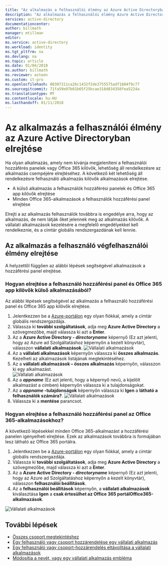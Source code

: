 ```yaml
---
title: "Az alkalmazás a felhasználói élmény az Azure Active Directoryban elrejtése |} Microsoft Docs"
description: "Az alkalmazás a felhasználói élmény Azure Active Directory hozzáférési panelek vagy Office 365 kilövők elrejtése módjáról."
services: active-directory
documentationcenter: 
author: billmath
manager: mtillman
editor: 
ms.service: active-directory
ms.workload: identity
ms.tgt_pltfrm: na
ms.devlang: na
ms.topic: article
ms.date: 01/04/2018
ms.author: billmath
ms.reviewer: asteen
ms.custom: it-pro
ms.openlocfilehash: 00307311ca2bc1432f2de3755575adf1804f9c77
ms.sourcegitcommit: 71fa59e97b01b65f25bcae318d834358fea5224a
ms.translationtype: MT
ms.contentlocale: hu-HU
ms.lasthandoff: 01/11/2018
---
```

# <a name="hide-an-application-from-users-experience-in-azure-active-directory"></a>Az alkalmazás a felhasználói élmény az Azure Active Directoryban elrejtése

Ha olyan alkalmazás, amely nem kívánja megjeleníteni a felhasználói hozzáférés panelek vagy Office 365 kilövők, lehetőség áll rendelkezésre az alkalmazás csempéjére elrejtéséhez.  A következő két lehetőség áll rendelkezésre felhasználó alkalmazás kilövők alkalmazások elrejtése.

- A külső alkalmazás a felhasználók hozzáférési panelek és Office 365 app kilövők elrejtése
- Minden Office 365-alkalmazások a felhasználók hozzáférési panel elrejtése

Elrejti a az alkalmazás felhasználók továbbra is engedélye arra, hogy az alkalmazás, de nem látják őket jelennek meg az alkalmazás kilövők. A vállalati alkalmazások kezelésére a megfelelő engedélyekkel kell rendelkeznie, és a címtár globális rendszergazdának kell lennie.


## <a name="hiding-an-application-from-users-end-user-experiences"></a>Az alkalmazás a felhasználó végfelhasználói élmény elrejtése
A helyzettől függően az alábbi lépések segítségével alkalmazások a hozzáférési panel elrejtése.

### <a name="how-do-i-hide-a-third-party-app-from-users-access-panel-and-o365-app-launchers"></a>Hogyan elrejtése a felhasználó hozzáférési panel és Office 365 app kilövők külső alkalmazásából?
Az alábbi lépések segítségével az alkalmazás a felhasználó hozzáférési panel és Office 365 app kilövők elrejtése.

1.  Jelentkezzen be a [Azure-portálon](https://portal.azure.com) egy olyan fiókkal, amely a címtár globális rendszergazdája.
2.  Válassza ki **további szolgáltatások**, adja meg **Azure Active Directory** a szövegmezőbe, majd válassza ki azt a **Enter**.
3.  Az a **Azure Active Directory - *directoryname***  képernyő (Ez azt jelenti, hogy az Azure ad Szolgáltatáshoz képernyőn a kezelt könyvtár), válasszon **vállalati alkalmazások**.
![Vállalati alkalmazások](media/active-directory-coreapps-hide-third-party-app/app1.png)
4.  Az a **vállalati alkalmazások** képernyőn válassza ki **összes alkalmazás**. Kezelheti az alkalmazások listájának megtekintéséhez.
5.  Az a **vállalati alkalmazások – összes alkalmazás** képernyőn, válasszon ki egy alkalmazást.</br>
![Vállalati alkalmazások](media/active-directory-coreapps-hide-third-party-app/app2.png)
6.  Az a ***appname*** (Ez azt jelenti, hogy a képernyő nevű, a kijelölt alkalmazást a címben) képernyőn válassza ki a tulajdonságokat.
7.  Az a  ***appname* -tulajdonságok** képernyőn válassza ki **Igen** a **látható a felhasználók számára?**.
![Vállalati alkalmazások](media/active-directory-coreapps-hide-third-party-app/app3.png)
8.  Válassza ki a **mentése** parancsot.

### <a name="how-do-i-hide-office-365-applications-from-users-access-panel"></a>Hogyan elrejtése a felhasználó hozzáférési panel az Office 365-alkalmazásokhoz?

A következő lépésekkel minden Office 365-alkalmazást a hozzáférési panelen igényelheti elrejtése. Ezek az alkalmazások továbbra is formájában lesz látható az Office 365 portálra.

1.  Jelentkezzen be a [Azure-portálon](https://portal.azure.com) egy olyan fiókkal, amely a címtár globális rendszergazdája.
2.  Válassza ki **további szolgáltatások**, adja meg **Azure Active Directory** a szövegmezőbe, majd válassza ki azt a **Enter**.
3.  Az a **Azure Active Directory - *directoryname***  képernyő (Ez azt jelenti, hogy az Azure ad Szolgáltatáshoz képernyőn a kezelt könyvtár), válasszon **felhasználói beállítások**.
4.  Az a **felhasználói beállítások** képernyőn, a **vállalati alkalmazások** kiválasztása **Igen** a **csak értesülhet az Office 365 portálOffice365-alkalmazások**.

![Vállalati alkalmazások](media/active-directory-coreapps-hide-third-party-app/apps4.png)

## <a name="next-steps"></a>További lépések
* [Összes csoport megtekintéshez](active-directory-groups-view-azure-portal.md)
* [Egy felhasználó vagy csoport hozzárendelése egy vállalati alkalmazás](active-directory-coreapps-assign-user-azure-portal.md)
* [Egy felhasználó vagy csoport-hozzárendelés eltávolítása a vállalati alkalmazások](active-directory-coreapps-remove-assignment-azure-portal.md)
* [Módosítja a nevét, vagy egy vállalati alkalmazás embléma](active-directory-coreapps-change-app-logo-user-azure-portal.md)

